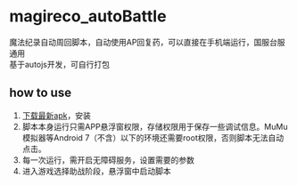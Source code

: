# magireco_autoBattle
魔法纪录自动周回脚本，自动使用AP回复药，可以直接在手机端运行，国服台服通用  
基于autojs开发，可自行打包

## how to use

1. [下载最新apk](https://github.com/magirecoAutoBattle/magireco_autoBattle/releases/tag/6.2.4)，安装
2. 脚本本身运行只需APP悬浮窗权限，存储权限用于保存一些调试信息。MuMu模拟器等Android 7（不含）以下的环境还需要root权限，否则脚本无法自动点击。
3. 每一次运行，需开启无障碍服务，设置需要的参数
4. 进入游戏选择助战阶段，悬浮窗中启动脚本

<!-- https://purge.jsdelivr.net/gh/icegreentee/magireco_autoBattle/project.json -->
